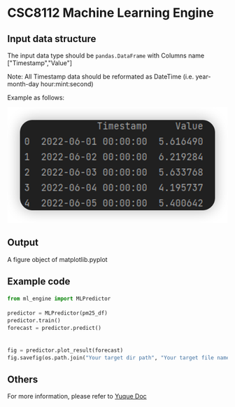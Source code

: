 # CSC8112 Machine Learning Engine



## Input data structure

The input data type should be `pandas.DataFrame` with Columns name ["Timestamp","Value"]

Note: All Timestamp data should be reformated as DateTime (i.e. year-month-day hour:mint:second)

Example as follows:

![](assets/input_data.png)

## Output

A figure object of matplotlib.pyplot



## Example code

```py
from ml_engine import MLPredictor

predictor = MLPredictor(pm25_df)
predictor.train()
forecast = predictor.predict()


fig = predictor.plot_result(forecast)
fig.savefig(os.path.join("Your target dir path", "Your target file name))
```



## Others

For more information, please refer to [Yuque Doc](https://www.yuque.com/docs/share/3634cf72-f2d9-4848-ba65-09277a612c87?)